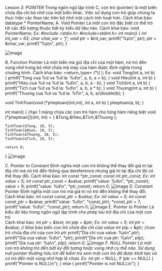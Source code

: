 Lesson 3: POINTER
Trong ngôn ngữ lập trình C, con trỏ (pointer) là một biến chứa địa chỉ bộ nhớ của một biến khác. Việc sử dụng con trỏ giúp chúng ta thực hiện các thao tác trên bộ nhớ một cách linh hoạt hơn.
Cách khai báo:      datatype * PointerName; 
A. Void Pointer
Là một con trỏ đặc biệt có thể trỏ tới các đối tượng thuộc bất kỳ kiểu dữ liệu nào.
Cách khai báo:      void *PointerName; 
Ex:
#include <stdio.h>
#include<stdint.h>
int main()
{
	int int_var = 63;
	char char_var = 'f';
	void* ptr = &int_var;
	printf("%p\n", ptr);
	ptr = &char_var;
	printf("%p\n", ptr);
}

![image](https://github.com/user-attachments/assets/f3e5ebdc-1214-4c39-aa59-8628784b40d8)

B. Function Pointer
Là một biến mà giữ địa chỉ của một hàm, nó trỏ đến vùng nhớ trong bộ nhớ chứa mã máy của hàm được định nghĩa trong chương trình.
Cách khai báo:      <return_type>  (*<PointerName>)( <ParametersDataType> );
Ex:
void Tong(int a, int b)
{
	printf("Tong cua %d va %d la: %d\n", a, b, a + b);
}
void Hieu(int a, int b)
{
	printf("Hieu cua %d va %d la: %d\n", a, b, a - b);
}
void Tich(int a, int b)
{
	printf("Tich cua %d va %d la: %d\n", a, b, a * b);
}
void Thuong(int a, int b)
{
	printf("Thuong cua %d va %d la: %f\n", a, b, a/(double)b);
}

void TinhToan(void (*pheptoan)(int,int), int a, int b) {
	pheptoan(a, b);
}

int main()
{
	//tạo 1 mảng chứa các con trỏ hàm cho từng hàm riêng biệt
	void (*pheptoan[])(int, int) = { &Tong,&Hieu,&Tich,&Thuong };

	TinhToan(&Tong, 10, 5);
	TinhToan(&Hieu, 10, 5);
	TinhToan(&Thuong, 10, 5);
	TinhToan(&Tich, 10, 5);
	
	return 0;
}
![image](https://github.com/user-attachments/assets/db913b3a-02e7-41d7-9b08-e6202ad6e0f4)

C. Pointer to Constant
Định nghĩa một con trỏ không thể thay đổi giá trị tại địa chỉ mà nó trỏ đến thông qua dereference nhưng giá trị tại địa chỉ đó có thể thay đổi.
Cách khai báo:     int const *ptr_const;
		     const int *ptr_const;
Ex:
int value = 5;
int const* ptr_const = &value;
printf("value: %d\n", *ptr_const);
value = 9;
printf("value: %d\n", *ptr_const);
return 0;
![image](https://github.com/user-attachments/assets/59a2ea5c-a609-4c98-8e32-e7837eed938f)
D. Constant Pointer
Định nghĩa một con trỏ mà giá trị nó trỏ đến không thể thay đổi. 
Cách khai báo:     int *const const_ptr = &value;
Ex:
int value = 5;
int* const const_ptr = &value;
printf("value: %d\n", *const_ptr);
*const_ptr = 7;
printf("value: %d\n", *const_ptr);
return 0;
![image](https://github.com/user-attachments/assets/caa5da23-c6b4-4525-ae82-75213f0ac6cf)
E. Pointer to Pointer
Là kiểu dữ liệu trong ngôn ngữ lập trình cho phép lưu trữ địa chỉ của một con trỏ	
Cách khai báo: int *ptr = &test;
                             int **ptp = &ptr;
Ex:
int value = 5;
int* ptr = &value; // khai báo biến con trỏ chứa địa chỉ của value
int** ptp = &ptr; //con trỏ chứa địa chỉ của con trỏ ptr
printf("Dia chi cua value: %p\n",ptr);
printf("Gia cua value: %d\n", *ptr);
printf("Dia chi cua ptr: %p\n", ptp);
printf("Gia cua ptr: %p\n", *ptp);
return 0;
![image](https://github.com/user-attachments/assets/85c8af6d-da3b-4969-a146-01ebec68b565)
F. NULL Pointer
Là một con trỏ không trỏ đến bất kỳ đối tượng hoặc vùng nhớ cụ thể nào. Sử dụng null pointer thường hữu ích để kiểm tra xem một con trỏ đã được khởi tạo và có trỏ đến một vùng nhớ hợp lệ chưa.
Ex:
int* ptr = NULL; 
if (ptr == NULL) {
	printf("Pointer is NULL\n");
}
else {
	printf("Pointer is not NULL\n");
}



